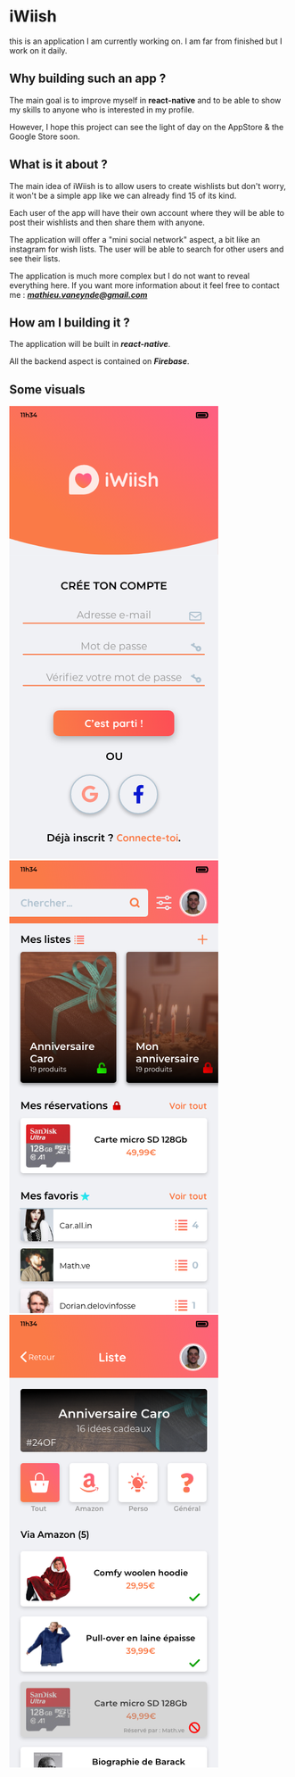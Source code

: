 # iWiish

this is an application I am currently working on. I am far from finished but I work on it daily.

## Why building such an app ?

The main goal is to improve myself in **react-native** and to be able to show my skills to anyone who is interested in my profile.

However, I hope this project can see the light of day on the AppStore & the Google Store soon.

## What is it about ?

The main idea of iWiish is to allow users to create wishlists but don't worry, it won't be a simple app like we can already find 15 of its kind.

Each user of the app will have their own account where they will be able to post their wishlists and then share them with anyone.

The application will offer a "mini social network" aspect, a bit like an instagram for wish lists. The user will be able to search for other users and see their lists.

The application is much more complex but I do not want to reveal everything here. If you want more information about it feel free to contact me : ***mathieu.vaneynde@gmail.com***

## How am I building it ?

The application will be built in ***react-native***. 

All the backend aspect is contained on ***Firebase***.

## Some visuals

![](/git_assets/img_0.png)
![](/git_assets/img_1.png)
![](/git_assets/img_2.png)
